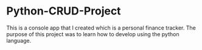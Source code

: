 # Python-CRUD-Project
This is a console app that I created which is a personal finance tracker. The purpose of this project was to learn how to develop using the python language. 
